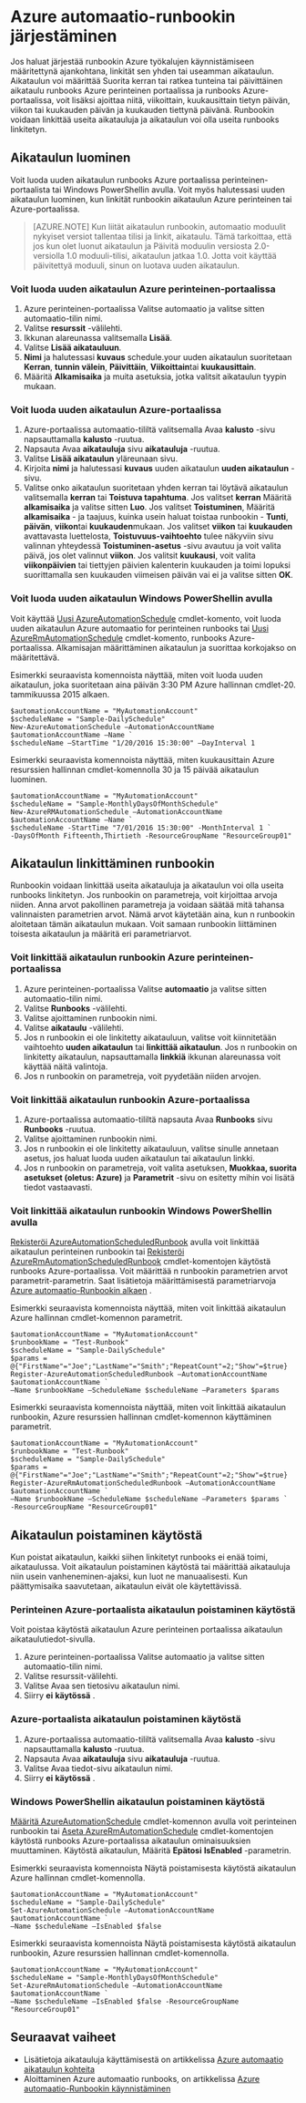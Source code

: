 <properties 
   pageTitle="Ajoituksen runbookin Azure automaatio | Microsoft Azure"
   description="Tässä artikkelissa käsitellään aikataulun luominen Azure automaatio, niin, että voit aloittaa runbookin automaattisesti tiettynä ajankohtana tai toistuva aikataulu."
   services="automation"
   documentationCenter=""
   authors="mgoedtel"
   manager="jwhit"
   editor="tysonn" />
<tags 
   ms.service="automation"
   ms.devlang="na"
   ms.topic="article"
   ms.tgt_pltfrm="na"
   ms.workload="infrastructure-services"
   ms.date="08/05/2016"
   ms.author="bwren" />

# <a name="scheduling-a-runbook-in-azure-automation"></a>Azure automaatio-runbookin järjestäminen

Jos haluat järjestää runbookin Azure työkalujen käynnistämiseen määritettynä ajankohtana, linkität sen yhden tai useamman aikataulun. Aikataulun voi määrittää Suorita kerran tai ratkea tunteina tai päivittäinen aikataulu runbooks Azure perinteinen portaalissa ja runbooks Azure-portaalissa, voit lisäksi ajoittaa niitä, viikoittain, kuukausittain tietyn päivän, viikon tai kuukauden päivän ja kuukauden tiettynä päivänä.  Runbookin voidaan linkittää useita aikatauluja ja aikataulun voi olla useita runbooks linkitetyn.


## <a name="creating-a-schedule"></a>Aikataulun luominen

Voit luoda uuden aikataulun runbooks Azure portaalissa perinteinen-portaalista tai Windows PowerShellin avulla. Voit myös halutessasi uuden aikataulun luominen, kun linkität runbookin aikataulun Azure perinteinen tai Azure-portaalissa.

>[AZURE.NOTE] Kun liität aikataulun runbookin, automaatio moduulit nykyiset versiot tallentaa tilisi ja linkit, aikataulu.  Tämä tarkoittaa, että jos kun olet luonut aikataulun ja Päivitä moduulin versiosta 2.0-versiolla 1.0 moduuli-tilisi, aikataulun jatkaa 1.0.  Jotta voit käyttää päivitettyä moduuli, sinun on luotava uuden aikataulun. 

### <a name="to-create-a-new-schedule-in-the-azure-classic-portal"></a>Voit luoda uuden aikataulun Azure perinteinen-portaalissa

1. Azure perinteinen-portaalissa Valitse automaatio ja valitse sitten automaatio-tilin nimi.
1. Valitse **resurssit** -välilehti.
1. Ikkunan alareunassa valitsemalla **Lisää**.
1. Valitse **Lisää aikatauluun**.
1. **Nimi** ja halutessasi **kuvaus** schedule.your uuden aikataulun suoritetaan **Kerran**, **tunnin välein**, **Päivittäin**, **Viikoittain**tai **kuukausittain**.
1. Määritä **Alkamisaika** ja muita asetuksia, jotka valitsit aikataulun tyypin mukaan.

### <a name="to-create-a-new-schedule-in-the-azure-portal"></a>Voit luoda uuden aikataulun Azure-portaalissa

1. Azure-portaalissa automaatio-tililtä valitsemalla Avaa **kalusto** -sivu napsauttamalla **kalusto** -ruutua.
2. Napsauta Avaa **aikatauluja** sivu **aikatauluja** -ruutua.
3. Valitse **Lisää aikataulun** yläreunaan sivu.
4. Kirjoita **nimi** ja halutessasi **kuvaus** uuden aikataulun **uuden aikataulun** -sivu.
5. Valitse onko aikataulun suoritetaan yhden kerran tai löytävä aikataulun valitsemalla **kerran** tai **Toistuva tapahtuma**.  Jos valitset **kerran** Määritä **alkamisaika** ja valitse sitten **Luo**.  Jos valitset **Toistuminen**, Määritä **alkamisaika** - ja taajuus, kuinka usein haluat toistaa runbookin - **Tunti**, **päivän**, **viikon**tai **kuukauden**mukaan.  Jos valitset **viikon** tai **kuukauden** avattavasta luettelosta, **Toistuvuus-vaihtoehto** tulee näkyviin sivu valinnan yhteydessä **Toistuminen-asetus** -sivu avautuu ja voit valita päivä, jos olet valinnut **viikon**.  Jos valitsit **kuukausi**, voit valita **viikonpäivien** tai tiettyjen päivien kalenterin kuukauden ja toimi lopuksi suorittamalla sen kuukauden viimeisen päivän vai ei ja valitse sitten **OK**.   

### <a name="to-create-a-new-schedule-with-windows-powershell"></a>Voit luoda uuden aikataulun Windows PowerShellin avulla

Voit käyttää [Uusi AzureAutomationSchedule](http://msdn.microsoft.com/library/azure/dn690271.aspx) cmdlet-komento, voit luoda uuden aikataulun Azure automaatio for perinteinen runbooks tai [Uusi AzureRmAutomationSchedule](https://msdn.microsoft.com/library/mt603577.aspx) cmdlet-komento, runbooks Azure-portaalissa. Alkamisajan määrittäminen aikataulun ja suorittaa korkojakso on määritettävä.

Esimerkki seuraavista komennoista näyttää, miten voit luoda uuden aikataulun, joka suoritetaan aina päivän 3:30 PM Azure hallinnan cmdlet-20. tammikuussa 2015 alkaen.

    $automationAccountName = "MyAutomationAccount"
    $scheduleName = "Sample-DailySchedule"
    New-AzureAutomationSchedule –AutomationAccountName $automationAccountName –Name `
    $scheduleName –StartTime "1/20/2016 15:30:00" –DayInterval 1

Esimerkki seuraavista komennoista näyttää, miten kuukausittain Azure resurssien hallinnan cmdlet-komennolla 30 ja 15 päivää aikataulun luominen.

    $automationAccountName = "MyAutomationAccount"
    $scheduleName = "Sample-MonthlyDaysOfMonthSchedule"
    New-AzureRMAutomationSchedule –AutomationAccountName $automationAccountName –Name `
    $scheduleName -StartTime "7/01/2016 15:30:00" -MonthInterval 1 `
    -DaysOfMonth Fifteenth,Thirtieth -ResourceGroupName "ResourceGroup01"
    

## <a name="linking-a-schedule-to-a-runbook"></a>Aikataulun linkittäminen runbookin

Runbookin voidaan linkittää useita aikatauluja ja aikataulun voi olla useita runbooks linkitetyn. Jos runbookin on parametreja, voit kirjoittaa arvoja niiden. Anna arvot pakollinen parametreja ja voidaan säätää mitä tahansa valinnaisten parametrien arvot.  Nämä arvot käytetään aina, kun n runbookin aloitetaan tämän aikataulun mukaan.  Voit samaan runbookin liittäminen toisesta aikataulun ja määritä eri parametriarvot.


### <a name="to-link-a-schedule-to-a-runbook-with-the-azure-classic-portal"></a>Voit linkittää aikataulun runbookin Azure perinteinen-portaalissa

1. Azure perinteinen-portaalissa Valitse **automaatio** ja valitse sitten automaatio-tilin nimi.
2. Valitse **Runbooks** -välilehti.
3. Valitse ajoittaminen runbookin nimi.
4. Valitse **aikataulu** -välilehti.
5. Jos n runbookin ei ole linkitetty aikatauluun, valitse voit kiinnitetään vaihtoehto **uuden aikataulun** tai **linkittää aikataulun**.  Jos n runbookin on linkitetty aikataulun, napsauttamalla **linkkiä** ikkunan alareunassa voit käyttää näitä valintoja.
6. Jos n runbookin on parametreja, voit pyydetään niiden arvojen.  

### <a name="to-link-a-schedule-to-a-runbook-with-the-azure-portal"></a>Voit linkittää aikataulun runbookin Azure-portaalissa

1. Azure-portaalissa automaatio-tililtä napsauta Avaa **Runbooks** sivu **Runbooks** -ruutua.
2. Valitse ajoittaminen runbookin nimi.
3. Jos n runbookin ei ole linkitetty aikatauluun, valitse sinulle annetaan asetus, jos haluat luoda uuden aikataulun tai aikataulun linkki.  
4. Jos n runbookin on parametreja, voit valita asetuksen, **Muokkaa, suorita asetukset (oletus: Azure)** ja **Parametrit** -sivu on esitetty mihin voi lisätä tiedot vastaavasti.  

### <a name="to-link-a-schedule-to-a-runbook-with-windows-powershell"></a>Voit linkittää aikataulun runbookin Windows PowerShellin avulla

[Rekisteröi AzureAutomationScheduledRunbook](http://msdn.microsoft.com/library/azure/dn690265.aspx) avulla voit linkittää aikataulun perinteinen runbookin tai [Rekisteröi AzureRmAutomationScheduledRunbook](https://msdn.microsoft.com/library/mt603575.aspx) cmdlet-komentojen käytöstä runbooks Azure-portaalissa.  Voit määrittää n runbookin parametrien arvot parametrit-parametrin. Saat lisätietoja määrittämisestä parametriarvoja [Azure automaatio-Runbookin alkaen](automation-starting-a-runbook.md) .

Esimerkki seuraavista komennoista näyttää, miten voit linkittää aikataulun Azure hallinnan cmdlet-komennon parametrit.

    $automationAccountName = "MyAutomationAccount"
    $runbookName = "Test-Runbook"
    $scheduleName = "Sample-DailySchedule"
    $params = @{"FirstName"="Joe";"LastName"="Smith";"RepeatCount"=2;"Show"=$true}
    Register-AzureAutomationScheduledRunbook –AutomationAccountName $automationAccountName `
    –Name $runbookName –ScheduleName $scheduleName –Parameters $params

Esimerkki seuraavista komennoista näyttää, miten voit linkittää aikataulun runbookin, Azure resurssien hallinnan cmdlet-komennon käyttäminen parametrit.

    $automationAccountName = "MyAutomationAccount"
    $runbookName = "Test-Runbook"
    $scheduleName = "Sample-DailySchedule"
    $params = @{"FirstName"="Joe";"LastName"="Smith";"RepeatCount"=2;"Show"=$true}
    Register-AzureRmAutomationScheduledRunbook –AutomationAccountName $automationAccountName `
    –Name $runbookName –ScheduleName $scheduleName –Parameters $params `
    -ResourceGroupName "ResourceGroup01"

## <a name="disabling-a-schedule"></a>Aikataulun poistaminen käytöstä

Kun poistat aikataulun, kaikki siihen linkitetyt runbooks ei enää toimi, aikataulussa. Voit aikataulun poistaminen käytöstä tai määrittää aikatauluja niin usein vanheneminen-ajaksi, kun luot ne manuaalisesti. Kun päättymisaika saavutetaan, aikataulun eivät ole käytettävissä.

### <a name="to-disable-a-schedule-from-the-azure-classic-portal"></a>Perinteinen Azure-portaalista aikataulun poistaminen käytöstä

Voit poistaa käytöstä aikataulun Azure perinteinen portaalissa aikataulun aikataulutiedot-sivulla.

1. Azure perinteinen-portaalissa Valitse automaatio ja valitse sitten automaatio-tilin nimi.
1. Valitse resurssit-välilehti.
1. Valitse Avaa sen tietosivu aikataulun nimi.
2. Siirry **ei** **käytössä** .

### <a name="to-disable-a-schedule-from-the-azure-portal"></a>Azure-portaalista aikataulun poistaminen käytöstä

1. Azure-portaalissa automaatio-tililtä valitsemalla Avaa **kalusto** -sivu napsauttamalla **kalusto** -ruutua.
2. Napsauta Avaa **aikatauluja** sivu **aikatauluja** -ruutua.
2. Valitse Avaa tiedot-sivu aikataulun nimi.
3. Siirry **ei** **käytössä** .

### <a name="to-disable-a-schedule-with-windows-powershell"></a>Windows PowerShellin aikataulun poistaminen käytöstä

[Määritä AzureAutomationSchedule](http://msdn.microsoft.com/library/azure/dn690270.aspx) cmdlet-komennon avulla voit perinteinen runbookin tai [Aseta AzureRmAutomationSchedule](https://msdn.microsoft.com/library/mt603566.aspx) cmdlet-komentojen käytöstä runbooks Azure-portaalissa aikataulun ominaisuuksien muuttaminen. Käytöstä aikataulun, Määritä **Epätosi** **IsEnabled** -parametrin.

Esimerkki seuraavista komennoista Näytä poistamisesta käytöstä aikataulun Azure hallinnan cmdlet-komennolla.

    $automationAccountName = "MyAutomationAccount"
    $scheduleName = "Sample-DailySchedule"
    Set-AzureAutomationSchedule –AutomationAccountName $automationAccountName `
    –Name $scheduleName –IsEnabled $false

Esimerkki seuraavista komennoista Näytä poistamisesta käytöstä aikataulun runbookin, Azure resurssien hallinnan cmdlet-komennolla.

    $automationAccountName = "MyAutomationAccount"
    $scheduleName = "Sample-MonthlyDaysOfMonthSchedule"
    Set-AzureRmAutomationSchedule –AutomationAccountName $automationAccountName `
    –Name $scheduleName –IsEnabled $false -ResourceGroupName "ResourceGroup01"


## <a name="next-steps"></a>Seuraavat vaiheet

- Lisätietoja aikatauluja käyttämisestä on artikkelissa [Azure automaatio aikataulun kohteita](http://msdn.microsoft.com/library/azure/dn940016.aspx)
- Aloittaminen Azure automaatio runbooks, on artikkelissa [Azure automaatio-Runbookin käynnistäminen](automation-starting-a-runbook.md) 